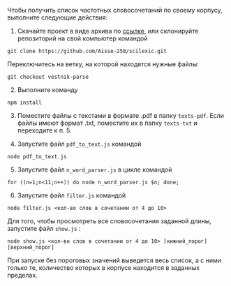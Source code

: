 Чтобы получить список частотных словосочетаний по своему корпусу, выполните следующие действия:

1. Скачайте проект в виде архива по [ссылке](https://github.com/Aisse-258/scilexic/archive/vestnik-parse.zip), или склонируйте репозиторий на свой компьютер командой
```
git clone https://github.com/Aisse-258/scilexic.git
```
Переключитесь на ветку, на которой находятся нужные файлы:
```
git checkout vestnik-parse
```

2. Выполните команду
```
npm install
```

3. Поместите файлы с текстами в формате .pdf в папку `texts-pdf`. Если файлы имеют формат .txt, поместите их
в папку `texts-txt` и переходите к п. 5.

4. Запустите файл `pdf_to_text.js` командой
```
node pdf_to_text.js
```

5. Запустите файл `n_word_parser.js` в цикле командой
```
for ((n=1;n<11;n++)) do node n_word_parser.js $n; done;
```

6. Запустите файл `filter.js` командой
```
node filter.js <кол-во слов в сочетании от 4 до 10>
```

Для того, чтобы просмотреть все словосочетания заданной длины, запустите файл `show.js` :
```
node show.js <кол-во слов в сочетании от 4 до 10> [нижний_порог] [верхний_порог]
```
При запуске без пороговых значений выведется весь список, а с ними только те, количество которых в корпусе
находится в заданных пределах.
